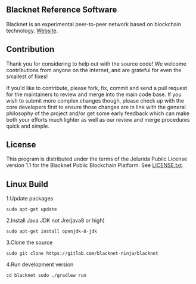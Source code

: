 ## Blacknet Reference Software

Blacknet is an experimental peer-to-peer network based on blockchain technology.
[Website](https://blacknet.ninja/).

## Contribution

Thank you for considering to help out with the source code! We welcome contributions from
anyone on the internet, and are grateful for even the smallest of fixes!

If you'd like to contribute, please fork, fix, commit and send a pull request
for the maintainers to review and merge into the main code base. If you wish to submit more
complex changes though, please check up with the core developers first
to ensure those changes are in line with the general philosophy of the project and/or get some
early feedback which can make both your efforts much lighter as well as our review and merge
procedures quick and simple.

## License

This program is distributed under the terms of the Jelurida Public License
version 1.1 for the Blacknet Public Blockchain Platform. See [LICENSE.txt](LICENSE.txt).

## Linux Build

1.Update packages

`sudo apt-get update`

2.Install Java JDK not Jre(java8 or high)

`sudo apt-get install openjdk-8-jdk`

3.Clone the source 

`sudo git clone https://gitlab.com/blacknet-ninja/blacknet`

4.Run development version

`cd blacknet
sudo ./gradlew run`
